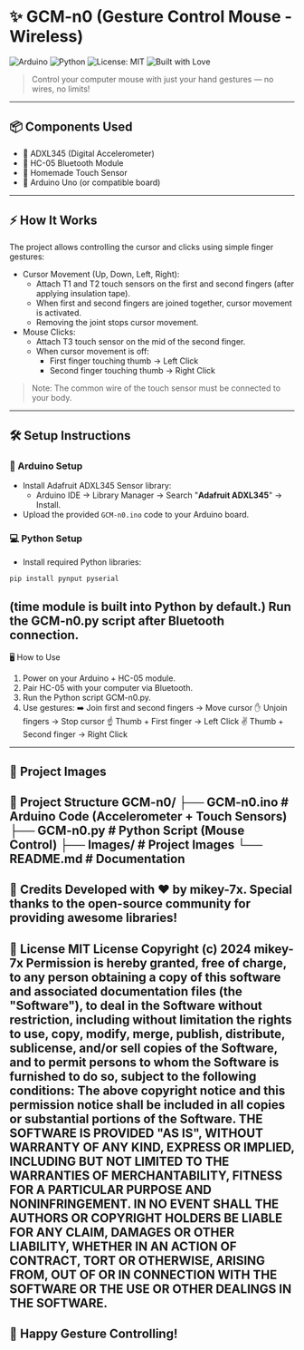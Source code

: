 # ✨ GCM-n0 (Gesture Control Mouse - Wireless)
![Arduino](https://img.shields.io/badge/Arduino-IDE-blue?logo=arduino) ![Python](https://img.shields.io/badge/Python-3.x-yellow?logo=python) ![License: MIT](https://img.shields.io/badge/License-MIT-green) ![Built with Love](https://img.shields.io/badge/Built%20with-%E2%9D%A4-red)
> Control your computer mouse with just your hand gestures — no wires, no limits!
---
## 📦 Components Used
- 🔹 ADXL345 (Digital Accelerometer)
- 🔹 HC-05 Bluetooth Module
- 🔹 Homemade Touch Sensor
- 🔹 Arduino Uno (or compatible board)
---
## ⚡ How It Works
The project allows controlling the cursor and clicks using simple finger gestures:
- Cursor Movement (Up, Down, Left, Right):
  - Attach T1 and T2 touch sensors on the first and second fingers (after applying insulation tape).
  - When first and second fingers are joined together, cursor movement is activated.
  - Removing the joint stops cursor movement.
- Mouse Clicks:
  - Attach T3 touch sensor on the mid of the second finger.
  - When cursor movement is off:
    - First finger touching thumb → Left Click
    - Second finger touching thumb → Right Click
> Note: The common wire of the touch sensor must be connected to your body.
---
## 🛠️ Setup Instructions
### 🔧 Arduino Setup
- Install Adafruit ADXL345 Sensor library:
  - Arduino IDE → Library Manager → Search "**Adafruit ADXL345**" → Install.
- Upload the provided `GCM-n0.ino` code to your Arduino board.
### 💻 Python Setup
- Install required Python libraries:
```bash
pip install pynput pyserial
```
(time module is built into Python by default.)
Run the GCM-n0.py script after Bluetooth connection.
---
🖥️ How to Use
1. Power on your Arduino + HC-05 module.
2. Pair HC-05 with your computer via Bluetooth.
3. Run the Python script GCM-n0.py.
4. Use gestures:
➡️ Join first and second fingers → Move cursor
✋ Unjoin fingers → Stop cursor
☝️ Thumb + First finger → Left Click
✌️ Thumb + Second finger → Right Click
---
📸 Project Images
---
📁 Project Structure
GCM-n0/
├── GCM-n0.ino       # Arduino Code (Accelerometer + Touch Sensors)
├── GCM-n0.py        # Python Script (Mouse Control)
├── Images/          # Project Images
└── README.md        # Documentation
---
🙌 Credits
Developed with ❤️ by mikey-7x.
Special thanks to the open-source community for providing awesome libraries!
---
📝 License
MIT License
Copyright (c) 2024 mikey-7x
Permission is hereby granted, free of charge, to any person obtaining a copy
of this software and associated documentation files (the "Software"), to deal
in the Software without restriction, including without limitation the rights
to use, copy, modify, merge, publish, distribute, sublicense, and/or sell
copies of the Software, and to permit persons to whom the Software is
furnished to do so, subject to the following conditions:
The above copyright notice and this permission notice shall be included in all
copies or substantial portions of the Software.
THE SOFTWARE IS PROVIDED "AS IS", WITHOUT WARRANTY OF ANY KIND, EXPRESS OR
IMPLIED, INCLUDING BUT NOT LIMITED TO THE WARRANTIES OF MERCHANTABILITY,
FITNESS FOR A PARTICULAR PURPOSE AND NONINFRINGEMENT. IN NO EVENT SHALL THE
AUTHORS OR COPYRIGHT HOLDERS BE LIABLE FOR ANY CLAIM, DAMAGES OR OTHER
LIABILITY, WHETHER IN AN ACTION OF CONTRACT, TORT OR OTHERWISE, ARISING FROM,
OUT OF OR IN CONNECTION WITH THE SOFTWARE OR THE USE OR OTHER DEALINGS IN THE
SOFTWARE.
---
🚀 Happy Gesture Controlling!
---
